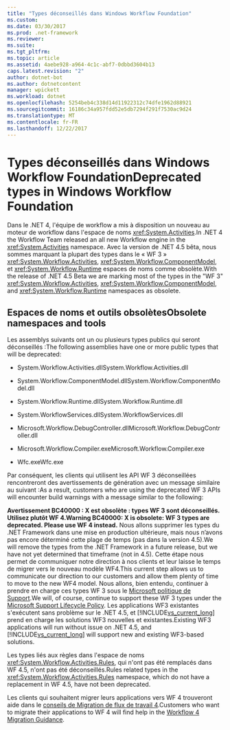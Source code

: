 ```yaml
---
title: "Types déconseillés dans Windows Workflow Foundation"
ms.custom: 
ms.date: 03/30/2017
ms.prod: .net-framework
ms.reviewer: 
ms.suite: 
ms.tgt_pltfrm: 
ms.topic: article
ms.assetid: 4aebe928-a964-4c1c-abf7-0dbbd3604b13
caps.latest.revision: "2"
author: dotnet-bot
ms.author: dotnetcontent
manager: wpickett
ms.workload: dotnet
ms.openlocfilehash: 5254beb4c338d14d11922312c74dfe1962d88921
ms.sourcegitcommit: 16186c34a957fdd52e5db7294f291f7530ac9d24
ms.translationtype: MT
ms.contentlocale: fr-FR
ms.lasthandoff: 12/22/2017
---
```

# <a name="deprecated-types-in-windows-workflow-foundation"></a><span data-ttu-id="93e1d-102">Types déconseillés dans Windows Workflow Foundation</span><span class="sxs-lookup"><span data-stu-id="93e1d-102">Deprecated types in Windows Workflow Foundation</span></span>
<span data-ttu-id="93e1d-103">Dans le .NET 4, l'équipe de workflow a mis à disposition un nouveau au moteur de workflow dans l'espace de noms <xref:System.Activities>.</span><span class="sxs-lookup"><span data-stu-id="93e1d-103">In .NET 4 the Workflow Team released an all new Workflow engine in the <xref:System.Activities> namespace.</span></span> <span data-ttu-id="93e1d-104">Avec la version de .NET 4.5 bêta, nous sommes marquant la plupart des types dans le « WF 3 » <xref:System.Workflow.Activities>, <xref:System.Workflow.ComponentModel>, et <xref:System.Workflow.Runtime> espaces de noms comme obsolète.</span><span class="sxs-lookup"><span data-stu-id="93e1d-104">With the release of .NET 4.5 Beta we are marking most of the types in the "WF 3" <xref:System.Workflow.Activities>, <xref:System.Workflow.ComponentModel>, and  <xref:System.Workflow.Runtime> namespaces as obsolete.</span></span>  
  
## <a name="obsolete-namespaces-and-tools"></a><span data-ttu-id="93e1d-105">Espaces de noms et outils obsolètes</span><span class="sxs-lookup"><span data-stu-id="93e1d-105">Obsolete namespaces and tools</span></span>  
 <span data-ttu-id="93e1d-106">Les assemblys suivants ont un ou plusieurs types publics qui seront déconseillés :</span><span class="sxs-lookup"><span data-stu-id="93e1d-106">The following assemblies have one or more public types that will be deprecated:</span></span>  
  
-   <span data-ttu-id="93e1d-107">System.Workflow.Activities.dll</span><span class="sxs-lookup"><span data-stu-id="93e1d-107">System.Workflow.Activities.dll</span></span>  
  
-   <span data-ttu-id="93e1d-108">System.Workflow.ComponentModel.dll</span><span class="sxs-lookup"><span data-stu-id="93e1d-108">System.Workflow.ComponentModel.dll</span></span>  
  
-   <span data-ttu-id="93e1d-109">System.Workflow.Runtime.dll</span><span class="sxs-lookup"><span data-stu-id="93e1d-109">System.Workflow.Runtime.dll</span></span>  
  
-   <span data-ttu-id="93e1d-110">System.WorkflowServices.dll</span><span class="sxs-lookup"><span data-stu-id="93e1d-110">System.WorkflowServices.dll</span></span>  
  
-   <span data-ttu-id="93e1d-111">Microsoft.Workflow.DebugController.dll</span><span class="sxs-lookup"><span data-stu-id="93e1d-111">Microsoft.Workflow.DebugController.dll</span></span>  
  
-   <span data-ttu-id="93e1d-112">Microsoft.Workflow.Compiler.exe</span><span class="sxs-lookup"><span data-stu-id="93e1d-112">Microsoft.Workflow.Compiler.exe</span></span>  
  
-   <span data-ttu-id="93e1d-113">Wfc.exe</span><span class="sxs-lookup"><span data-stu-id="93e1d-113">Wfc.exe</span></span>  
  
 <span data-ttu-id="93e1d-114">Par conséquent, les clients qui utilisent les API WF 3 déconseillées rencontreront des avertissements de génération avec un message similaire au suivant :</span><span class="sxs-lookup"><span data-stu-id="93e1d-114">As a result, customers who are using the deprecated WF 3 APIs will encounter build warnings with a message similar to the following:</span></span>  
  
 <span data-ttu-id="93e1d-115">**Avertissement BC40000 : X est obsolète : types WF 3 sont déconseillés. Utilisez plutôt WF 4.**</span><span class="sxs-lookup"><span data-stu-id="93e1d-115">**Warning BC40000: X is obsolete: WF 3 types are deprecated. Please use WF 4 instead.**</span></span> <span data-ttu-id="93e1d-116">Nous allons supprimer les types du .NET Framework dans une mise en production ultérieure, mais nous n’avons pas encore déterminé cette plage de temps (pas dans la version 4.5).</span><span class="sxs-lookup"><span data-stu-id="93e1d-116">We will remove the types from the .NET Framework in a future release, but we have not yet determined that timeframe (not in 4.5).</span></span> <span data-ttu-id="93e1d-117">Cette étape nous permet de communiquer notre direction à nos clients et leur laisse le temps de migrer vers le nouveau modèle WF4.</span><span class="sxs-lookup"><span data-stu-id="93e1d-117">This current step allows us to communicate our direction to our customers and allow them plenty of time to move to the new WF4 model.</span></span> <span data-ttu-id="93e1d-118">Nous allons, bien entendu, continuer à prendre en charge ces types WF 3 sous le [Microsoft politique de Support](http://aka.ms/MicrosoftSupportLifecycle).</span><span class="sxs-lookup"><span data-stu-id="93e1d-118">We will, of course, continue to support these WF 3 types under the [Microsoft Support Lifecycle Policy](http://aka.ms/MicrosoftSupportLifecycle).</span></span> <span data-ttu-id="93e1d-119">Les applications WF3 existantes s'exécutent sans problème sur le .NET 4.5, et [!INCLUDE[vs_current_long](../../../includes/vs-current-long-md.md)] prend en charge les solutions WF3 nouvelles et existantes.</span><span class="sxs-lookup"><span data-stu-id="93e1d-119">Existing WF3 applications will run without issue on .NET 4.5, and [!INCLUDE[vs_current_long](../../../includes/vs-current-long-md.md)] will support new and existing WF3-based solutions.</span></span>  
  
 <span data-ttu-id="93e1d-120">Les types liés aux règles dans l'espace de noms <xref:System.Workflow.Activities.Rules>, qui n'ont pas été remplacés dans WF 4.5, n'ont pas été déconseillés.</span><span class="sxs-lookup"><span data-stu-id="93e1d-120">Rules related types in the <xref:System.Workflow.Activities.Rules> namespace, which do not have a replacement in WF 4.5, have not been deprecated.</span></span>  
  
 <span data-ttu-id="93e1d-121">Les clients qui souhaitent migrer leurs applications vers WF 4 trouveront aide dans le [conseils de Migration de flux de travail 4](migration-guidance.md).</span><span class="sxs-lookup"><span data-stu-id="93e1d-121">Customers who want to migrate their applications to WF 4 will find help in the [Workflow 4 Migration Guidance](migration-guidance.md).</span></span>
